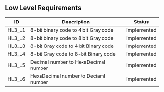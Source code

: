 ## Low Level Requirements


ID               | Description                            | Status|
-----------------| ---------------------------------------| -----------------------|
HL3_L1           | 8-bit binary code to 4 bit Gray code   | Implemented|
HL3_L2           | 8-bit binary code to 8 bit Gray code   | Implemented|
HL3_L3           | 8-bit Gray code to 4 bit Binary code   | Implemented|
HL3_L4           | 8-bit Gray code to 8-bit Binary code   | Implemented|
HL3_L5           | Decimal number to HexaDecimal number   | Implemented|
HL3_L6           | HexaDecimal number to Deciaml number   | Implemented|
